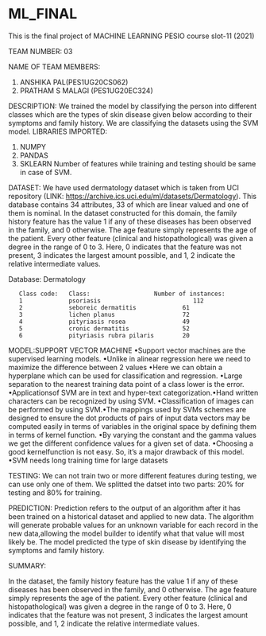 # ML_FINAL

This is the final project of MACHINE LEARNING PESIO course slot-11 (2021)

TEAM NUMBER: 03

NAME OF TEAM MEMBERS: 
1) ANSHIKA PAL(PES1UG20CS062)
2) PRATHAM S MALAGI (PES1UG20EC324)

DESCRIPTION:
We trained the model by classifying the person into different classes which are the types of skin disease given below according to their symptoms and family history.
We are classifying the datasets using the SVM model. 
LIBRARIES IMPORTED:
1) NUMPY
2) PANDAS
3) SKLEARN
Number of features while training and testing should be same in case of SVM.

DATASET: 
We have used dermatology dataset which is taken from UCI repository (LINK: https://archive.ics.uci.edu/ml/datasets/Dermatology).
This database contains 34 attributes, 33 of which are linear valued and one of them is nominal.
In the dataset constructed for this domain, the family history feature has the value 1 if any of these diseases has been observed in the family, and 0 otherwise.
The age feature simply represents the age of the patient. Every other feature (clinical and histopathological) was given a degree in the range of 0 to 3. 
Here, 0 indicates that the feature was not present, 3 indicates the largest amount possible, and 1, 2 indicate the relative intermediate values.

Database:  Dermatology
       
       Class code:   Class:                  Number of instances:
       1             psoriasis			                112
       2             seboreic dermatitis             61
       3             lichen planus                   72
       4             pityriasis rosea                49
       5             cronic dermatitis               52    
       6             pityriasis rubra pilaris        20


MODEL:SUPPORT VECTOR MACHINE
•Support vector machines are the supervised learning models.
•Unlike in alinear regression here we need to maximize the difference between 2 values
•Here we can obtain a hyperplane which can be used for classification and regression.
•Large separation to the nearest training data point of a class lower is the error.
•Applicationsof SVM are in text and hyper-text categorization.•Hand written characters can be recognized by using SVM.
•Classification of images can be performed by using SVM.•The mappings used by SVMs schemes are designed to ensure the dot products of pairs of input data vectors may be computed easily in terms of variables in the original space by defining them in terms of kernel function.
•By varying the constant and the gamma values we get the different confidence values for a given set of data.
•Choosing a good kernelfunction is not easy. So, it’s a major drawback of this model.
•SVM needs long training time for large datasets

TESTING:
We can not train two or more different features during testing, we can use only one of them.
We splitted the datset into two parts: 20% for testing and 80% for training.


PREDICTION:
Prediction refers to the output of an algorithm after it has been trained on a historical dataset and applied to new data.
The algorithm will generate probable values for an unknown variable for each record in the new data,allowing the model builder to identify what that value will most likely be.
The model predicted the type of skin disease by identifying the symptoms and family history.

SUMMARY:

In the dataset, the family history feature has the value 1 if any of these diseases has been observed in the family, and 0 otherwise. The age feature simply represents the age of the patient. Every other feature (clinical and histopathological) was given a degree in the range of 0 to 3. Here, 0 indicates that the feature was not present, 3 indicates the largest amount possible, and 1, 2 indicate the relative intermediate values.



